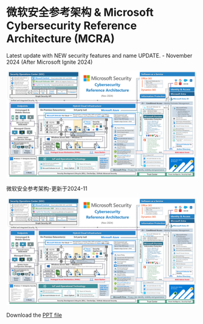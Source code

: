 # 微软安全参考架构 & Microsoft Cybersecurity Reference Architecture (MCRA)

Latest update with NEW security features and name UPDATE. - November 2024 (After Microsoft Ignite 2024)

![MSRA-Updated on 2024-11](https://github.com/MeiboZhang/MicrosoftSecurity/blob/main/MSRA-2024-11.jpg)

微软安全参考架构-更新于2024-11

![微软安全参考架构-更新于2024-11](https://github.com/MeiboZhang/MicrosoftSecurity/blob/main/MSRA-2024-11.jpg)

Download the [PPT file]([https://github.com/MeiboZhang/MicrosoftSecurity/blob/main/%E5%BE%AE%E8%BD%AF%E5%AE%89%E5%85%A8%E5%8F%82%E8%80%83%E6%9E%B6%E6%9E%84%20%26%20Microsoft%20Cybersecurity%20Reference%20Architecture%20(MCRA)%20-%20Updated%20on%202024-03.pptx](https://github.com/MeiboZhang/MicrosoftSecurity/blob/main/%E5%BE%AE%E8%BD%AF%E5%AE%89%E5%85%A8%E5%8F%82%E8%80%83%E6%9E%B6%E6%9E%84%20%26%20Microsoft%20Cybersecurity%20Reference%20Architecture%20(MCRA)%20-%20Updated%20on%202024-11.pptx))

